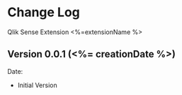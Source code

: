 # Change Log

Qlik Sense Extension <%=extensionName %>

## Version 0.0.1 (<%= creationDate %>)
Date: 
- Initial Version

